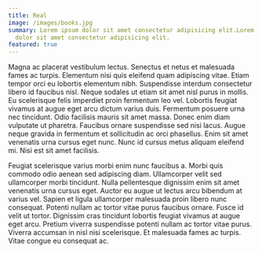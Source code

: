 ```yaml
---
title: Real
image: /images/books.jpg
summary: Lorem ipsum dolor sit amet consectetur adipisicing elit.Lorem ipsum
  dolor sit amet consectetur adipisicing elit.
featured: true
---
```

Magna ac placerat vestibulum lectus. Senectus et netus et malesuada fames ac turpis. Elementum nisi quis eleifend quam adipiscing vitae. Etiam tempor orci eu lobortis elementum nibh. Suspendisse interdum consectetur libero id faucibus nisl. Neque sodales ut etiam sit amet nisl purus in mollis. Eu scelerisque felis imperdiet proin fermentum leo vel. Lobortis feugiat vivamus at augue eget arcu dictum varius duis. Fermentum posuere urna nec tincidunt. Odio facilisis mauris sit amet massa. Donec enim diam vulputate ut pharetra. Faucibus ornare suspendisse sed nisi lacus. Augue neque gravida in fermentum et sollicitudin ac orci phasellus. Enim sit amet venenatis urna cursus eget nunc. Nunc id cursus metus aliquam eleifend mi. Nisi est sit amet facilisis.

Feugiat scelerisque varius morbi enim nunc faucibus a. Morbi quis commodo odio aenean sed adipiscing diam. Ullamcorper velit sed ullamcorper morbi tincidunt. Nulla pellentesque dignissim enim sit amet venenatis urna cursus eget. Auctor eu augue ut lectus arcu bibendum at varius vel. Sapien et ligula ullamcorper malesuada proin libero nunc consequat. Potenti nullam ac tortor vitae purus faucibus ornare. Fusce id velit ut tortor. Dignissim cras tincidunt lobortis feugiat vivamus at augue eget arcu. Pretium viverra suspendisse potenti nullam ac tortor vitae purus. Viverra accumsan in nisl nisi scelerisque. Et malesuada fames ac turpis. Vitae congue eu consequat ac.